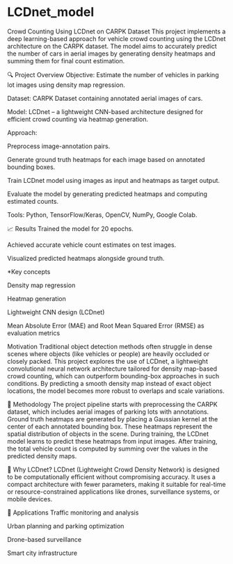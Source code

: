 # LCDnet_model
Crowd Counting Using LCDnet on CARPK Dataset
This project implements a deep learning-based approach for vehicle crowd counting using the LCDnet architecture on the CARPK dataset. The model aims to accurately predict the number of cars in aerial images by generating density heatmaps and summing them for final count estimation.

🔍 Project Overview
Objective: Estimate the number of vehicles in parking lot images using density map regression.

Dataset: CARPK Dataset containing annotated aerial images of cars.

Model: LCDnet – a lightweight CNN-based architecture designed for efficient crowd counting via heatmap generation.

Approach:

Preprocess image-annotation pairs.

Generate ground truth heatmaps for each image based on annotated bounding boxes.

Train LCDnet model using images as input and heatmaps as target output.

Evaluate the model by generating predicted heatmaps and computing estimated counts.

Tools: Python, TensorFlow/Keras, OpenCV, NumPy, Google Colab.

📈 Results
Trained the model for 20 epochs.

Achieved accurate vehicle count estimates on test images.

Visualized predicted heatmaps alongside ground truth.

*Key concepts

Density map regression

Heatmap generation

Lightweight CNN design (LCDnet)

Mean Absolute Error (MAE) and Root Mean Squared Error (RMSE) as evaluation metrics

 Motivation
Traditional object detection methods often struggle in dense scenes where objects (like vehicles or people) are heavily occluded or closely packed. This project explores the use of LCDnet, a lightweight convolutional neural network architecture tailored for density map-based crowd counting, which can outperform bounding-box approaches in such conditions. By predicting a smooth density map instead of exact object locations, the model becomes more robust to overlaps and scale variations.

🧪 Methodology
The project pipeline starts with preprocessing the CARPK dataset, which includes aerial images of parking lots with annotations. Ground truth heatmaps are generated by placing a Gaussian kernel at the center of each annotated bounding box. These heatmaps represent the spatial distribution of objects in the scene. During training, the LCDnet model learns to predict these heatmaps from input images. After training, the total vehicle count is computed by summing over the values in the predicted density maps.

🚀 Why LCDnet?
LCDnet (Lightweight Crowd Density Network) is designed to be computationally efficient without compromising accuracy. It uses a compact architecture with fewer parameters, making it suitable for real-time or resource-constrained applications like drones, surveillance systems, or mobile devices.

🎯 Applications
Traffic monitoring and analysis

Urban planning and parking optimization

Drone-based surveillance

Smart city infrastructure

